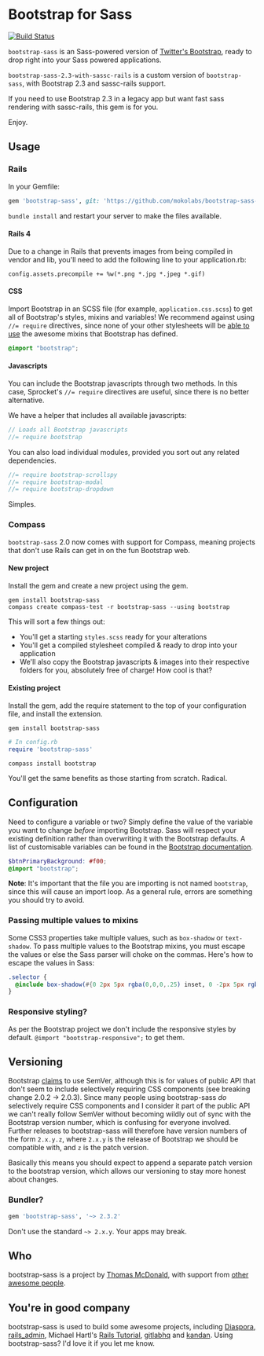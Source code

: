 # Bootstrap for Sass

[![Build Status](https://secure.travis-ci.org/thomas-mcdonald/bootstrap-sass.png?branch=master)](http://travis-ci.org/thomas-mcdonald/bootstrap-sass)

`bootstrap-sass` is an Sass-powered version of [Twitter's Bootstrap](http://github.com/twitter/bootstrap), ready to drop right into your Sass powered applications.

`bootstrap-sass-2.3-with-sassc-rails` is a custom version of `bootstrap-sass`, with Bootstrap 2.3 and sassc-rails support.

If you need to use Bootstrap 2.3 in a legacy app but want fast sass rendering with sassc-rails, this gem is for you.

Enjoy.

## Usage

### Rails

In your Gemfile:

```ruby
gem 'bootstrap-sass', git: 'https://github.com/mokolabs/bootstrap-sass-2.3-with-sassc-rails.git'
```

`bundle install` and restart your server to make the files available.

#### Rails 4

Due to a change in Rails that prevents images from being compiled in vendor and lib, you'll need to add the following line to your application.rb:

    config.assets.precompile += %w(*.png *.jpg *.jpeg *.gif)

#### CSS

Import Bootstrap in an SCSS file (for example, `application.css.scss`) to get all of Bootstrap's styles, mixins and variables! We recommend against using `//= require` directives, since none of your other stylesheets will be [able to use](https://github.com/thomas-mcdonald/bootstrap-sass/issues/79#issuecomment-4428595) the awesome mixins that Bootstrap has defined.

```css
@import "bootstrap";
```

#### Javascripts

You can include the Bootstrap javascripts through two methods. In this case, Sprocket's `//= require` directives are useful, since there is no better alternative.

We have a helper that includes all available javascripts:

```js
// Loads all Bootstrap javascripts
//= require bootstrap
```

You can also load individual modules, provided you sort out any related dependencies.

```js
//= require bootstrap-scrollspy
//= require bootstrap-modal
//= require bootstrap-dropdown
```

Simples.

### Compass

`bootstrap-sass` 2.0 now comes with support for Compass, meaning projects that don't use Rails can get in on the fun Bootstrap web.

#### New project

Install the gem and create a new project using the gem.

```console
gem install bootstrap-sass
compass create compass-test -r bootstrap-sass --using bootstrap
```

This will sort a few things out:

* You'll get a starting `styles.scss` ready for your alterations
* You'll get a compiled stylesheet compiled & ready to drop into your application
* We'll also copy the Bootstrap javascripts & images into their respective folders for you, absolutely free of charge! How cool is that?

#### Existing project

Install the gem, add the require statement to the top of your configuration file, and install the extension.

```console
gem install bootstrap-sass
```

```ruby
# In config.rb
require 'bootstrap-sass'
```

```console
compass install bootstrap
```

You'll get the same benefits as those starting from scratch. Radical.

## Configuration
Need to configure a variable or two? Simply define the value of the variable you want to change *before* importing Bootstrap. Sass will respect your existing definition rather than overwriting it with the Bootstrap defaults. A list of customisable variables can be found in the [Bootstrap documentation](http://twitter.github.com/bootstrap/customize.html#variables).

```scss
$btnPrimaryBackground: #f00;
@import "bootstrap";
```

**Note**: It's important that the file you are importing is not named `bootstrap`, since this will cause an import loop. As a general rule, errors are something you should try to avoid.

### Passing multiple values to mixins

Some CSS3 properties take multiple values, such as `box-shadow` or `text-shadow`. To pass multiple values to the Bootstrap mixins, you must escape the values or else the Sass parser will choke on the commas. Here's how to escape the values in Sass:

```scss
.selector {
  @include box-shadow(#{0 2px 5px rgba(0,0,0,.25) inset, 0 -2px 5px rgba(0,0,0,.25) inset});
}
```

### Responsive styling?
As per the Bootstrap project we don't include the responsive styles by default. `@import "bootstrap-responsive";` to get them.

## Versioning
Bootstrap [claims](https://github.com/twitter/bootstrap#versioning) to use SemVer, although this is for values of public API that don't seem to include selectively requiring CSS components (see breaking change 2.0.2 -> 2.0.3). Since many people using bootstrap-sass *do* selectively require CSS components and I consider it part of the public API we can't really follow SemVer without becoming wildly out of sync with the Bootstrap version number, which is confusing for everyone involved. Further releases to bootstrap-sass will therefore have version numbers of the form `2.x.y.z`, where `2.x.y` is the release of Bootstrap we should be compatible with, and `z` is the patch version.

Basically this means you should expect to append a separate patch version to the bootstrap version, which allows our versioning to stay more honest about changes.

### Bundler?

```ruby
gem 'bootstrap-sass', '~> 2.3.2'
```

Don't use the standard `~> 2.x.y`. Your apps may break.

## Who
bootstrap-sass is a project by [Thomas McDonald](https://twitter.com/#!/thomasmcdonald_), with support from [other awesome people](https://github.com/thomas-mcdonald/bootstrap-sass/graphs/contributors).

## You're in good company
bootstrap-sass is used to build some awesome projects, including [Diaspora](http://diasporaproject.org/), [rails_admin](https://github.com/sferik/rails_admin), Michael Hartl's [Rails Tutorial](http://railstutorial.org/), [gitlabhq](http://gitlabhq.com/) and [kandan](http://kandanapp.com/). Using bootstrap-sass? I'd love it if you let me know.
